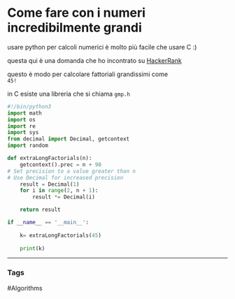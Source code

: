 # Come fare con i numeri incredibilmente grandi

usare python per calcoli numerici è molto più facile che usare C :) 

questa qui è una domanda che ho incontrato su [HackerRank](https://www.hackerrank.com/challenges/extra-long-factorials/problem)

questo è modo per calcolare fattoriali grandissimi come  
```45!``` 

in C esiste una libreria che si chiama ```gmp.h```

```python 
#!/bin/python3
import math
import os
import re
import sys
from decimal import Decimal, getcontext
import random

def extraLongFactorials(n):
    getcontext().prec = n + 90
# Set precision to a value greater than n
# Use Decimal for increased precision
    result = Decimal(1)
    for i in range(2, n + 1):
        result *= Decimal(i)

    return result

if __name__ == '__main__':
    
    k= extraLongFactorials(45)
    
    print(k)
```



---
### Tags 
#Algorithms 
